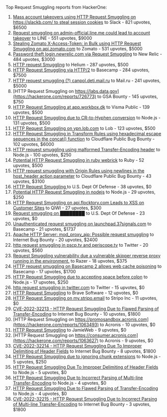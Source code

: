 Top Request Smuggling reports from HackerOne:

1. [Mass account takeovers using HTTP Request Smuggling on https://slackb.com/ to steal session cookies](https://hackerone.com/reports/737140) to Slack - 821 upvotes, $6500
2. [Request smuggling on admin-official.line.me could lead to account takeover](https://hackerone.com/reports/740037) to LINE - 551 upvotes, $9000
3. [Stealing Zomato X-Access-Token: in Bulk using HTTP Request Smuggling on api.zomato.com](https://hackerone.com/reports/771666) to Zomato - 531 upvotes, $5000
4. [Password theft login.newrelic.com via Request Smuggling](https://hackerone.com/reports/498052) to New Relic - 484 upvotes, $3000
5. [HTTP request Smuggling](https://hackerone.com/reports/867952) to Helium - 287 upvotes, $500
6. [HTTP Request Smuggling via HTTP/2](https://hackerone.com/reports/1211724) to Basecamp - 284 upvotes, $7500
7. [HTTP request smuggling (?) canpol.deti.mail.ru](https://hackerone.com/reports/957881) to Mail.ru - 241 upvotes, $5000
8. [HTTP Request Smuggling on https://labs.data.gov](https://hackerone.com/reports/726773) to GSA Bounty - 145 upvotes, $750
9. [HTTP Request Smuggling at app.workbox.dk](https://hackerone.com/reports/919988) to Visma Public - 139 upvotes, $500
10. [HTTP Request Smuggling due to CR-to-Hyphen conversion](https://hackerone.com/reports/922597) to Node.js - 131 upvotes, $500
11. [HTTP Request Smuggling on vpn.lob.com](https://hackerone.com/reports/694604) to Lob - 123 upvotes, $500
12. [HTTP Request Smuggling in Transform Rules using hexadecimal escape sequences in the concat() function](https://hackerone.com/reports/1478633) to Cloudflare Public Bug Bounty - 102 upvotes, $6000
13. [HTTP request smuggling using malformed Transfer-Encoding header](https://hackerone.com/reports/735748) to Node.js - 100 upvotes, $250
14. [Potential HTTP Request Smuggling in ruby webrick](https://hackerone.com/reports/965267) to Ruby - 52 upvotes, $500
15. [HTTP request smuggling with Origin Rules using newlines in the host_header action parameter](https://hackerone.com/reports/1575912) to Cloudflare Public Bug Bounty - 43 upvotes, $3100
16. [HTTP Request Smuggling ](https://hackerone.com/reports/1120982) to U.S. Dept Of Defense - 38 upvotes, $0
17. [Potential HTTP Request Smuggling in nodejs](https://hackerone.com/reports/1002188) to Node.js - 29 upvotes, $250
18. [HTTP Request Smuggling on api.flocktory.com Leads to XSS on Customer Sites](https://hackerone.com/reports/955170) to QIWI - 27 upvotes, $300
19. [Request smuggling on ████████](https://hackerone.com/reports/526880) to U.S. Dept Of Defense - 23 upvotes, $0
20. [Unauthenticated request smuggling on launchpad.37signals.com](https://hackerone.com/reports/867577) to Basecamp - 21 upvotes, $1737
21. [Apache HTTP Server: mod_proxy_ajp: Possible request smuggling](https://hackerone.com/reports/1594627) to Internet Bug Bounty - 20 upvotes, $2400
22. [http request smuggling in pscp.tv and periscope.tv](https://hackerone.com/reports/713285) to Twitter - 20 upvotes, $560
23. [Request Smuggling vulnerability due a vulnerable skipper reverse proxy running in the environment.](https://hackerone.com/reports/711679) to Razer - 18 upvotes, $375
24. [HTTP request smuggling on Basecamp 2 allows web cache poisoning](https://hackerone.com/reports/919175) to Basecamp - 17 upvotes, $1700
25. [HTTP Request Smuggling due to accepting space before colon](https://hackerone.com/reports/1238709) to Node.js - 17 upvotes, $250
26. [http request smuggling in  twitter.com](https://hackerone.com/reports/715996) to Twitter - 15 upvotes, $0
27. [HTTP Request Smuggling](https://hackerone.com/reports/866382) to Brave Software - 12 upvotes, $0
28. [HTTP Request Smuggling on my.stripo.email](https://hackerone.com/reports/777651) to Stripo Inc - 11 upvotes, $0
29. [ CVE-2022-32213 - HTTP Request Smuggling Due to Flawed Parsing of Transfer-Encoding](https://hackerone.com/reports/1630668) to Internet Bug Bounty - 10 upvotes, $1800
30. [HTTP Request Smuggling on https://promosandbox.acronis.com](https://hackerone.com/reports/1063493) to Acronis - 10 upvotes, $0
31. [HTTP Request Smuggling](https://hackerone.com/reports/643225) to JamieWeb - 9 upvotes, $0
32. [HTTP Request Smuggling on https://consumer.acronis.com](https://hackerone.com/reports/1063627) to Acronis - 9 upvotes, $0
33. [CVE-2022-32214 - HTTP Request Smuggling Due To Improper Delimiting of Header Fields](https://hackerone.com/reports/1630669) to Internet Bug Bounty - 8 upvotes, $1800
34. [HTTP Request Smuggling due to ignoring chunk extensions](https://hackerone.com/reports/1238099) to Node.js - 5 upvotes, $250
35. [HTTP Request Smuggling Due To Improper Delimiting of Header Fields](https://hackerone.com/reports/1524692) to Node.js - 5 upvotes, $0
36. [HTTP Request Smuggling Due to Incorrect Parsing of Multi-line Transfer-Encoding](https://hackerone.com/reports/1501679) to Node.js - 4 upvotes, $0
37. [HTTP Request Smuggling Due to Flawed Parsing of Transfer-Encoding ](https://hackerone.com/reports/1524555) to Node.js - 4 upvotes, $0
38. [ CVE-2022-32215 - HTTP Request Smuggling Due to Incorrect Parsing of Multi-line Transfer-Encoding](https://hackerone.com/reports/1630667) to Internet Bug Bounty - 3 upvotes, $1800
